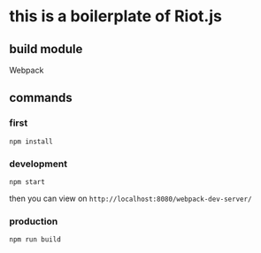 # this is a boilerplate of Riot.js

## build module
Webpack

## commands

### first

    npm install

### development

    npm start

then you can view on `http://localhost:8080/webpack-dev-server/`

### production

    npm run build
